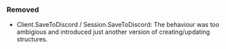 ### Removed
 - Client.SaveToDiscord / Session.SaveToDiscord: The behaviour was too ambigious and introduced just another version of creating/updating structures.